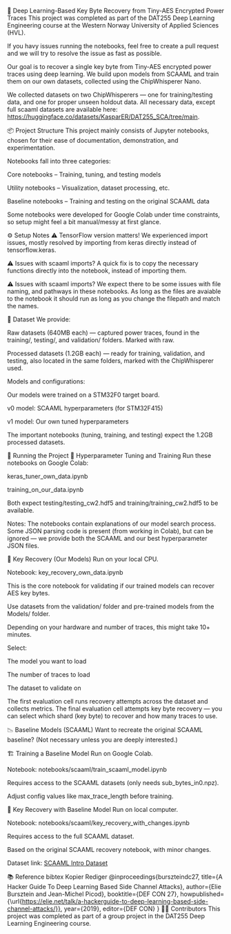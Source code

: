 🔐 Deep Learning-Based Key Byte Recovery from Tiny-AES Encrypted Power Traces
This project was completed as part of the DAT255 Deep Learning Engineering course at the Western Norway University of Applied Sciences (HVL).

If you havy issues running the notebooks, feel free to create a pull request and we will try to resolve the issue as fast as possible.

Our goal is to recover a single key byte from Tiny-AES encrypted power traces using deep learning. We build upon models from SCAAML and train them on our own datasets, collected using the ChipWhisperer Nano.

We collected datasets on two ChipWhisperers — one for training/testing data, and one for proper unseen holdout data. All necessary data, except full scaaml datasets are available here: https://huggingface.co/datasets/KasparER/DAT255_SCA/tree/main. 

📦 Project Structure
This project mainly consists of Jupyter notebooks, chosen for their ease of documentation, demonstration, and experimentation.

Notebooks fall into three categories:

Core notebooks – Training, tuning, and testing models

Utility notebooks – Visualization, dataset processing, etc.

Baseline notebooks – Training and testing on the original SCAAML data

Some notebooks were developed for Google Colab under time constraints, so setup might feel a bit manual/messy at first glance.

⚙️ Setup Notes
⚠️ TensorFlow version matters!
We experienced import issues, mostly resolved by importing from keras directly instead of tensorflow.keras.

⚠️ Issues with scaaml imports?
A quick fix is to copy the necessary functions directly into the notebook, instead of importing them.

⚠️ Issues with scaaml imports?
We expect there to be some issues with file naming, and pathways in these notebooks. As long as the files are avaiable to the notebook it should run as long as you change the filepath and match the names.

📁 Dataset
We provide:

Raw datasets (640MB each) — captured power traces, found in the training/, testing/, and validation/ folders. Marked with raw.

Processed datasets (1.2GB each) — ready for training, validation, and testing, also located in the same folders, marked with the ChipWhisperer used.

Models and configurations:

Our models were trained on a STM32F0 target board.

v0 model: SCAAML hyperparameters (for STM32F415)

v1 model: Our own tuned hyperparameters

The important notebooks (tuning, training, and testing) expect the 1.2GB processed datasets.

🚀 Running the Project
🧪 Hyperparameter Tuning and Training
Run these notebooks on Google Colab:

keras_tuner_own_data.ipynb

training_on_our_data.ipynb

Both expect testing/testing_cw2.hdf5 and training/training_cw2.hdf5 to be available.

Notes:
The notebooks contain explanations of our model search process. Some JSON parsing code is present (from working in Colab), but can be ignored — we provide both the SCAAML and our best hyperparameter JSON files.

🔑 Key Recovery (Our Models)
Run on your local CPU.

Notebook: key_recovery_own_data.ipynb

This is the core notebook for validating if our trained models can recover AES key bytes.

Use datasets from the validation/ folder and pre-trained models from the Models/ folder.

Depending on your hardware and number of traces, this might take 10+ minutes.

Select:

The model you want to load

The number of traces to load

The dataset to validate on

The first evaluation cell runs recovery attempts across the dataset and collects metrics.
The final evaluation cell attempts key byte recovery — you can select which shard (key byte) to recover and how many traces to use.

📉 Baseline Models (SCAAML)
Want to recreate the original SCAAML baseline? (Not necessary unless you are deeply interested.)

🏗️ Training a Baseline Model
Run on Google Colab.

Notebook: notebooks/scaaml/train_scaaml_model.ipynb

Requires access to the SCAAML datasets (only needs sub_bytes_in0.npz).

Adjust config values like max_trace_length before training.

🔑 Key Recovery with Baseline Model
Run on local computer.

Notebook: notebooks/scaaml/key_recovery_with_changes.ipynb

Requires access to the full SCAAML dataset.

Based on the original SCAAML recovery notebook, with minor changes.

Dataset link: [SCAAML Intro Dataset](https://github.com/google/scaaml/tree/main/scaaml_intro)

📚 Reference
bibtex
Kopier
Rediger
@inproceedings{burszteindc27,
  title={A Hacker Guide To Deep Learning Based Side Channel Attacks},
  author={Elie Bursztein and Jean-Michel Picod},
  booktitle={DEF CON 27},
  howpublished={\url{https://elie.net/talk/a-hackerguide-to-deep-learning-based-side-channel-attacks/}},
  year={2019},
  editor={DEF CON}
}
🙋‍♂️ Contributors
This project was completed as part of a group project in the DAT255 Deep Learning Engineering course.
